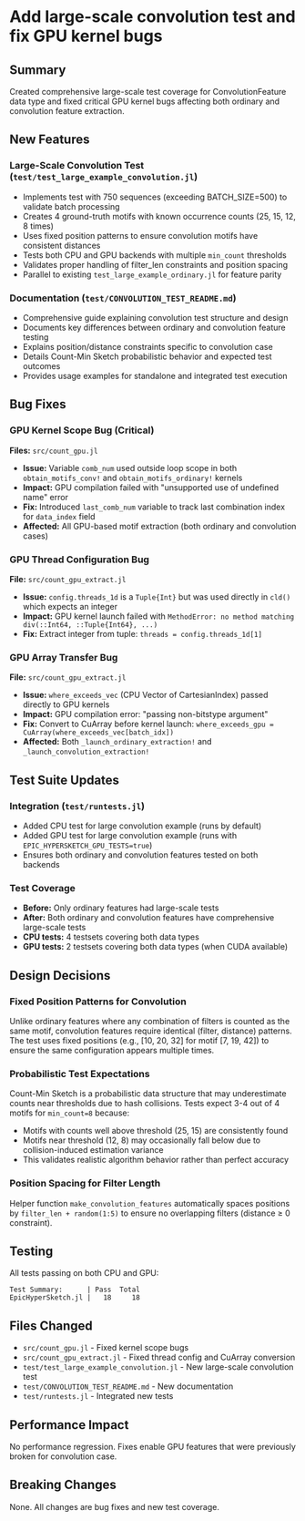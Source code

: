 # Add large-scale convolution test and fix GPU kernel bugs

## Summary
Created comprehensive large-scale test coverage for ConvolutionFeature data type and fixed critical GPU kernel bugs affecting both ordinary and convolution feature extraction.

## New Features

### Large-Scale Convolution Test (`test/test_large_example_convolution.jl`)
- Implements test with 750 sequences (exceeding BATCH_SIZE=500) to validate batch processing
- Creates 4 ground-truth motifs with known occurrence counts (25, 15, 12, 8 times)
- Uses fixed position patterns to ensure convolution motifs have consistent distances
- Tests both CPU and GPU backends with multiple `min_count` thresholds
- Validates proper handling of filter_len constraints and position spacing
- Parallel to existing `test_large_example_ordinary.jl` for feature parity

### Documentation (`test/CONVOLUTION_TEST_README.md`)
- Comprehensive guide explaining convolution test structure and design
- Documents key differences between ordinary and convolution feature testing
- Explains position/distance constraints specific to convolution case
- Details Count-Min Sketch probabilistic behavior and expected test outcomes
- Provides usage examples for standalone and integrated test execution

## Bug Fixes

### GPU Kernel Scope Bug (Critical)
**Files:** `src/count_gpu.jl`
- **Issue:** Variable `comb_num` used outside loop scope in both `obtain_motifs_conv!` and `obtain_motifs_ordinary!` kernels
- **Impact:** GPU compilation failed with "unsupported use of undefined name" error
- **Fix:** Introduced `last_comb_num` variable to track last combination index for `data_index` field
- **Affected:** All GPU-based motif extraction (both ordinary and convolution cases)

### GPU Thread Configuration Bug
**File:** `src/count_gpu_extract.jl`
- **Issue:** `config.threads_1d` is a `Tuple{Int}` but was used directly in `cld()` which expects an integer
- **Impact:** GPU kernel launch failed with `MethodError: no method matching div(::Int64, ::Tuple{Int64}, ...)`
- **Fix:** Extract integer from tuple: `threads = config.threads_1d[1]`

### GPU Array Transfer Bug
**File:** `src/count_gpu_extract.jl`
- **Issue:** `where_exceeds_vec` (CPU Vector of CartesianIndex) passed directly to GPU kernels
- **Impact:** GPU compilation error: "passing non-bitstype argument"
- **Fix:** Convert to CuArray before kernel launch: `where_exceeds_gpu = CuArray(where_exceeds_vec[batch_idx])`
- **Affected:** Both `_launch_ordinary_extraction!` and `_launch_convolution_extraction!`

## Test Suite Updates

### Integration (`test/runtests.jl`)
- Added CPU test for large convolution example (runs by default)
- Added GPU test for large convolution example (runs with `EPIC_HYPERSKETCH_GPU_TESTS=true`)
- Ensures both ordinary and convolution features tested on both backends

### Test Coverage
- **Before:** Only ordinary features had large-scale tests
- **After:** Both ordinary and convolution features have comprehensive large-scale tests
- **CPU tests:** 4 testsets covering both data types
- **GPU tests:** 2 testsets covering both data types (when CUDA available)

## Design Decisions

### Fixed Position Patterns for Convolution
Unlike ordinary features where any combination of filters is counted as the same motif, convolution features require identical (filter, distance) patterns. The test uses fixed positions (e.g., [10, 20, 32] for motif [7, 19, 42]) to ensure the same configuration appears multiple times.

### Probabilistic Test Expectations
Count-Min Sketch is a probabilistic data structure that may underestimate counts near thresholds due to hash collisions. Tests expect 3-4 out of 4 motifs for `min_count=8` because:
- Motifs with counts well above threshold (25, 15) are consistently found
- Motifs near threshold (12, 8) may occasionally fall below due to collision-induced estimation variance
- This validates realistic algorithm behavior rather than perfect accuracy

### Position Spacing for Filter Length
Helper function `make_convolution_features` automatically spaces positions by `filter_len + random(1:5)` to ensure no overlapping filters (distance ≥ 0 constraint).

## Testing
All tests passing on both CPU and GPU:
```
Test Summary:      | Pass  Total
EpicHyperSketch.jl |   18     18
```

## Files Changed
- `src/count_gpu.jl` - Fixed kernel scope bugs
- `src/count_gpu_extract.jl` - Fixed thread config and CuArray conversion
- `test/test_large_example_convolution.jl` - New large-scale convolution test
- `test/CONVOLUTION_TEST_README.md` - New documentation
- `test/runtests.jl` - Integrated new tests

## Performance Impact
No performance regression. Fixes enable GPU features that were previously broken for convolution case.

## Breaking Changes
None. All changes are bug fixes and new test coverage.
